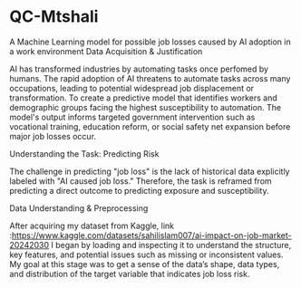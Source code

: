 # QC-Mtshali
A Machine Learning model for possible job losses caused by AI adoption in a work environment
Data Acquisition & Justification

AI has transformed industries by automating tasks once perfomed by humans. The rapid adoption of AI threatens to automate tasks across many occupations, leading to potential widespread job displacement or transformation. To create a predictive model that identifies workers and demographic groups facing the highest susceptibility to automation. The model's output informs targeted government intervention such as vocational training, education reform, or social safety net expansion before major job losses occur.

Understanding the Task: Predicting Risk

The challenge in predicting "job loss" is the lack of historical data explicitly labeled with "AI caused job loss." Therefore, the task is reframed from predicting a direct outcome to predicting exposure and susceptibility.

Data Understanding & Preprocessing

After acquiring my dataset from Kaggle, link :https://www.kaggle.com/datasets/sahilislam007/ai-impact-on-job-market-20242030 I began by loading and inspecting it to understand the structure, key features, and potential issues such as missing or inconsistent values. My goal at this stage was to get a sense of the data’s shape, data types, and distribution of the target variable that indicates job loss risk.


